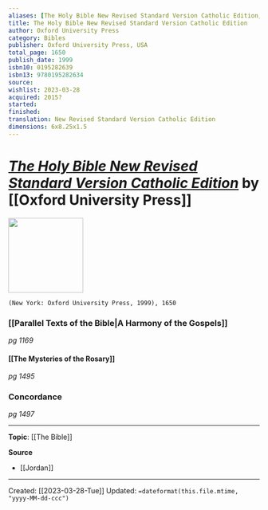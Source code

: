 ```yaml
---
aliases: [The Holy Bible New Revised Standard Version Catholic Edition, Notre Dame Bible]
title: The Holy Bible New Revised Standard Version Catholic Edition
author: Oxford University Press
category: Bibles
publisher: Oxford University Press, USA
total_page: 1650
publish_date: 1999
isbn10: 0195282639
isbn13: 9780195282634
source: 
wishlist: 2023-03-28
acquired: 2015?
started: 
finished: 
translation: New Revised Standard Version Catholic Edition
dimensions: 6x8.25x1.5
---
```

# *[The Holy Bible New Revised Standard Version Catholic Edition](https://hammesnotredame.tumblr.com/post/119128067359/personalizing-the-notre-dame-bible)* by [[Oxford University Press]]

<img src="https://64.media.tumblr.com/d0d7c7eecaa86e79355dbc81bc39d354/tumblr_inline_nogjcf8Ppu1t26pnz_500.jpg" width=150>

`(New York: Oxford University Press, 1999), 1650`

### [[Parallel Texts of the Bible|A Harmony of the Gospels]]
*pg 1169*

#### [[The Mysteries of the Rosary]] 
*pg 1495*

### Concordance 
*pg 1497*

--- 
**Topic**: [[The Bible]]

**Source**
- [[Jordan]]

---
Created: [[2023-03-28-Tue]]
Updated: `=dateformat(this.file.mtime, "yyyy-MM-dd-ccc")`